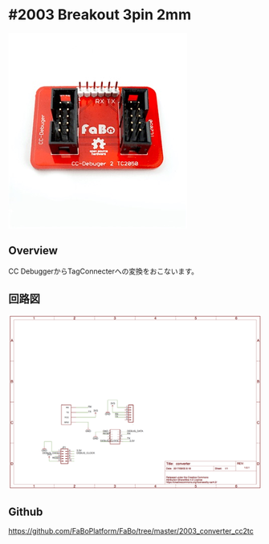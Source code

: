 # #2003 Breakout 3pin 2mm

![](./img/2003_converter_cc2tc.jpg)

## Overview

CC DebuggerからTagConnecterへの変換をおこないます。

## 回路図

![](./img/2003_converter_cc2tc_sch.png)

## Github

https://github.com/FaBoPlatform/FaBo/tree/master/2003_converter_cc2tc
